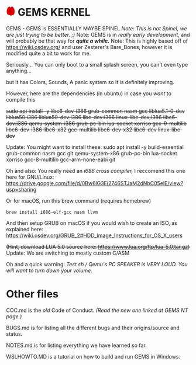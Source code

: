 # <img src="gems.png" alt="Logo" width="5%"/> GEMS KERNEL

GEMS - GEMS is ESSENTIALLY MAYBE SPINEL
*Note: This is not Spinel, we are just trying to be better. ;)*
Note: GEMS is in *really early development*, and will probably be that way for ***quite a while.*** Note: This is highly based off of https://wiki.osdev.org/ and user Zesterer's Bare_Bones, however it is modified quite a bit to work for me.

Seriously... You can only boot to a small splash screen, you can't even type anything...

but it has Colors, Sounds, A panic system so it is definitely improving.

However, here are the dependencies (in ubuntu) in case you *want* to compile this

~~sudo apt install -y libc6-dev-i386 grub-common nasm gcc liblua5.1-0-dev liblua50:i386 liblua50-dev:i386 libc-dev:i386 linux-libc-dev:i386 libc6-dev:i386 qemu-system-i386 grub-pc-bin lua-socket xorriso gcc-9-multilib libc6-dev-i386 libc6-x32 gcc-multilib libc6-dev-x32 libc6-dev linux-libc-dev~~

Update: You might want to install these:
sudo apt install -y build-essential grub-common nasm gcc git qemu-system-x86 grub-pc-bin lua-socket xorriso gcc-8-multilib gcc-arm-none-eabi git

Oh and also: You really need an *i686 cross compiler,* I reccomend this one here for GNU/Linux: https://drive.google.com/file/d/0Bw6lG3Ej2746STJaM2dNbC05elE/view?usp=sharing


Or for macOS, run this brew command (requires homebrew)

```
brew install i686-elf-gcc nasm llvm
```

And then setup GRUB on macOS if you would wish to create an ISO, as explained here:
https://wiki.osdev.org/GRUB_2#HDD_Image_Instructions_for_OS_X_users

~~(Hint, download LUA 5.0 source here: https://www.lua.org/ftp/lua-5.0.tar.gz)~~ Update: We are switching to mostly custom C/ASM

Oh and a quick warning: *Test.sh / Qemu's PC SPEAKER is VERY LOUD. You will want to turn down your volume.*

# Other files
COC.md is the *old* Code of Conduct. *(Read the new one linked at GEMS NT page.)*

BUGS.md is for listing all the different bugs and their origins/source and status.

NOTES.md is for listing everything we have learned so far.

WSLHOWTO.MD is a tutorial on how to build and run GEMS in Windows.
